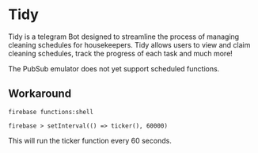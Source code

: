 # Tidy

Tidy is a telegram Bot designed to streamline the process of managing cleaning schedules for housekeepers. Tidy allows users to view and claim cleaning schedules, track the progress of each task and much more!

The PubSub emulator does not yet support scheduled functions.

## Workaround

```shell
firebase functions:shell

firebase > setInterval(() => ticker(), 60000)
```

This will run the ticker function every 60 seconds.
